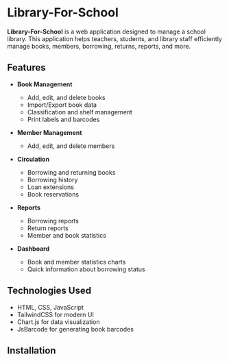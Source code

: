 # Library-For-School

**Library-For-School** is a web application designed to manage a school library. This application helps teachers, students, and library staff efficiently manage books, members, borrowing, returns, reports, and more.

## Features

- **Book Management**
  - Add, edit, and delete books
  - Import/Export book data
  - Classification and shelf management
  - Print labels and barcodes

- **Member Management**
  - Add, edit, and delete members

- **Circulation**
  - Borrowing and returning books
  - Borrowing history
  - Loan extensions
  - Book reservations

- **Reports**
  - Borrowing reports
  - Return reports
  - Member and book statistics

- **Dashboard**
  - Book and member statistics charts
  - Quick information about borrowing status

## Technologies Used

- HTML, CSS, JavaScript
- TailwindCSS for modern UI
- Chart.js for data visualization
- JsBarcode for generating book barcodes

## Installation



